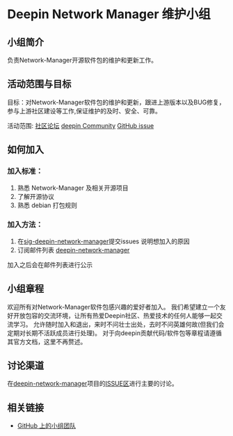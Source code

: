 <!--

请按照实际情况编辑此文件，以使内容适应您所要创建的 SIG 的实际情况，并在发起申请时删除此段注释。

请注意：

以下五段二级标题均为必须存在的段落。小组也可根据自身需求增加其它的段落和详细的描述，但不应删除此处的四个段落。

-->
# Deepin Network Manager 维护小组

## 小组简介

负责Network-Manager开源软件包的维护和更新工作。

## 活动范围与目标

目标：对Network-Manager软件包的维护和更新，跟进上游版本以及BUG修复，参与上游社区建设等工作,保证维护的及时、安全、可靠。

活动范围: [社区论坛](https://bbs.deepin.org/) [deepin Community](https://github.com/deepin-community/) [GitHub issue](https://github.com/linuxdeepin/developer-center/issues)

## 如何加入

### 加入标准：

1. 熟悉 Network-Manager 及相关开源项目
2. 了解开源协议
2. 熟悉 debian 打包规则

### 加入方法：

1. 在[sig-deepin-network-manager](https://github.com/deepin-community/sig-deepin-network-manager/issues)提交issues 说明想加入的原因
2. 订阅邮件列表 [deepin-network-manager](https://www.freelists.org/list/deepin-network-manager)

加入之后会在邮件列表进行公示

## 小组章程

欢迎所有对Network-Manager软件包感兴趣的爱好者加入。
我们希望建立一个友好开放包容的交流环境，让所有热爱Deepin社区、热爱技术的任何人能够一起交流学习。
允许随时加入和退出，来时不问壮士出处，去时不问英雄何故(但我们会定期对长期不活跃成员进行处理)。
对于向deepin贡献代码/软件包等章程请遵循其官方文档，这里不再赘述。

## 讨论渠道

在[deepin-network-manager](https://github.com/deepin-community/sig-deepin-network-manager)项目的[ISSUE区](https://github.com/deepin-community/sig-deepin-network-manager/issues)进行主要的讨论。

## 相关链接

- [GitHub 上的小组团队](https://github.com/orgs/deepin-community/teams/sig-deepin-network-manager)